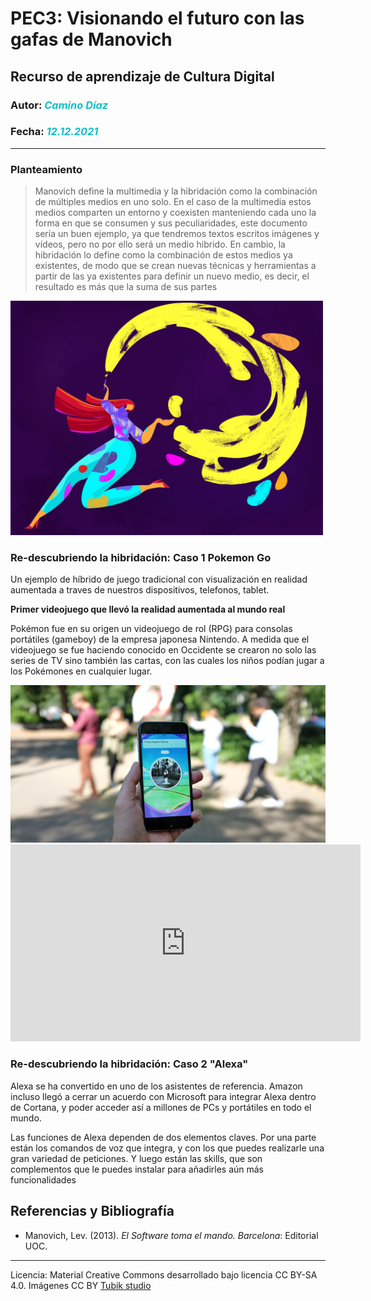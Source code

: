 # PEC3: Visionando el futuro con las gafas de Manovich
## Recurso de aprendizaje de Cultura Digital 

### Autor: <em style ="color:#13BFC8">Camino Díaz</em>
### Fecha: <em style ="color:#13BFC8 ">12.12.2021</em>
***

### Planteamiento
>Manovich define la multimedia y la hibridación como la combinación de múltiples medios en uno solo. En el caso de la multimedia estos medios comparten un entorno y coexisten manteniendo cada uno la forma en que se consumen y sus peculiaridades, este documento sería un buen ejemplo, ya que tendremos textos escritos imágenes y vídeos, pero no por ello será un medio hibrido. En cambio, la hibridación lo define como la combinación de estos medios ya existentes, de modo que se crean nuevas técnicas y herramientas a partir de las ya existentes para definir un nuevo medio, es decir, el resultado es más que la suma de sus partes

<img src="https://github.com/Camyds/PEC3_Manovich_Reloaded/blob/main/color_glossary_design_tubik_blog.png" alt=inicio width="500">

### Re-descubriendo la hibridación: Caso 1 Pokemon Go
Un ejemplo de híbrido de  juego tradicional con visualización en  realidad aumentada a traves de nuestros dispositivos, telefonos, tablet.

**Primer videojuego que llevó la realidad aumentada al mundo real**

Pokémon fue en su origen un videojuego de rol (RPG) para consolas portátiles (gameboy) de la empresa japonesa Nintendo. A medida que el videojuego se fue haciendo conocido en Occidente se crearon no solo las series de TV sino también las cartas, con las cuales los niños podían jugar a los Pokémones en cualquier lugar. 

<img src="https://github.com/Camyds/PEC3_Manovich_Reloaded/blob/main/Transmedia-Pokemon-Go-2-Fco-Albarello.jpg" alt=PokemonGo width="800">

<iframe width="560" height="315" src="https://www.youtube.com/embed/4FCKVpt5HjM" title="YouTube video player" frameborder="0" allow="accelerometer; autoplay; clipboard-write; encrypted-media; gyroscope; picture-in-picture" allowfullscreen></iframe>

### Re-descubriendo la hibridación: Caso 2 "Alexa"

Alexa se ha convertido en uno de los asistentes de referencia. Amazon incluso llegó a cerrar un acuerdo con Microsoft para integrar Alexa dentro de Cortana, y poder acceder así a millones de PCs y portátiles en todo el mundo.

Las funciones de Alexa dependen de dos elementos claves. Por una parte están los comandos de voz que integra, y con los que puedes realizarle una gran variedad de peticiones. Y luego están las skills, que son complementos que le puedes instalar para añadirles aún más funcionalidades


## Referencias y Bibliografía
- Manovich, Lev. (2013). *El Software toma el mando. Barcelona*: Editorial UOC.
_____________________________________________
Licencia: Material Creative Commons desarrollado bajo licencia CC BY-SA 4.0. Imágenes CC BY [Tubik studio](https://tubikstudio.com/)
 


